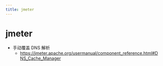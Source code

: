 ```yaml
---
title: jmeter
---
```


# jmeter

- 手动覆盖 DNS 解析
  - https://jmeter.apache.org/usermanual/component_reference.html#DNS_Cache_Manager
